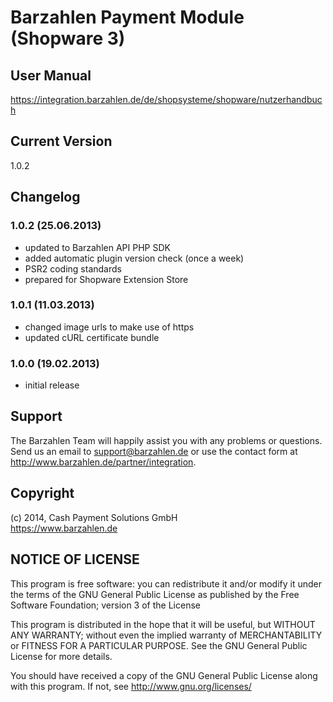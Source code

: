 # Barzahlen Payment Module (Shopware 3)

## User Manual
https://integration.barzahlen.de/de/shopsysteme/shopware/nutzerhandbuch

## Current Version
1.0.2

## Changelog

### 1.0.2 (25.06.2013)
* updated to Barzahlen API PHP SDK
* added automatic plugin version check (once a week)
* PSR2 coding standards
* prepared for Shopware Extension Store

### 1.0.1 (11.03.2013)
* changed image urls to make use of https
* updated cURL certificate bundle

### 1.0.0 (19.02.2013)
* initial release

## Support
The Barzahlen Team will happily assist you with any problems or questions. Send us an email to support@barzahlen.de or use the contact form at http://www.barzahlen.de/partner/integration.

## Copyright
(c) 2014, Cash Payment Solutions GmbH  
https://www.barzahlen.de

## NOTICE OF LICENSE
This program is free software: you can redistribute it and/or modify it under the terms of the GNU General Public License as published by the Free Software Foundation; version 3 of the License

This program is distributed in the hope that it will be useful, but WITHOUT ANY WARRANTY; without even the implied warranty of MERCHANTABILITY or FITNESS FOR A PARTICULAR PURPOSE. See the GNU General Public License for more details.

You should have received a copy of the GNU General Public License along with this program.  If not, see http://www.gnu.org/licenses/